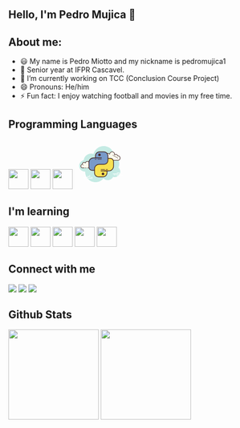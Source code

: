 ## Hello, I'm Pedro Mujica 👋 


## About me:
- 😃 My name is Pedro Miotto and my nickname is pedromujica1
- 📖 Senior year at IFPR Cascavel.
- 🔭 I’m currently working on TCC (Conclusion Course Project)
- 😄 Pronouns: He/him
- ⚡ Fun fact: I enjoy watching football and movies in my free time.

## Programming Languages

 <img src="https://cdn.jsdelivr.net/gh/devicons/devicon/icons/java/java-original.svg" width="40" height="40"/> <img src="https://cdn.jsdelivr.net/gh/devicons/devicon/icons/python/python-original.svg" width="40" height="40"/> <img src="https://cdn.jsdelivr.net/gh/devicons/devicon/icons/javascript/javascript-original.svg" width="40" height="40"/> <svg xmlns="http://www.w3.org/2000/svg" x="0px" y="0px" width="100" height="100" viewBox="0 0 100 100">
<path fill="#c5ebe4" d="M87.215,56.71C88.35,54.555,89,52.105,89,49.5c0-6.621-4.159-12.257-10.001-14.478 C78.999,35.015,79,35.008,79,35c0-11.598-9.402-21-21-21c-9.784,0-17.981,6.701-20.313,15.757C36.211,29.272,34.638,29,33,29 c-7.692,0-14.023,5.793-14.89,13.252C12.906,43.353,9,47.969,9,53.5C9,59.851,14.149,65,20.5,65c0.177,0,0.352-0.012,0.526-0.022 C21.022,65.153,21,65.324,21,65.5C21,76.822,30.178,86,41.5,86c6.437,0,12.175-2.972,15.934-7.614C59.612,80.611,62.64,82,66,82 c4.65,0,8.674-2.65,10.666-6.518C77.718,75.817,78.837,76,80,76c6.075,0,11-4.925,11-11C91,61.689,89.53,58.727,87.215,56.71z"></path><path fill="#fbfaed" d="M70.713,42.5V43h-3v-0.5c0,0-4.242,0-5.5,0c-2.485,0-4.5-2.015-4.5-4.5 c0-2.333,1.782-4.229,4.055-4.455c-0.022-0.181-0.055-0.358-0.055-0.545c0-2.485,2.015-4.5,4.5-4.5 c1.438,0,2.703,0.686,3.527,1.736c0.14-2.636,2.302-4.736,4.973-4.736c2.761,0,5,2.239,5,5c0,0.446-0.077,0.87-0.187,1.282 c0.642-0.777,1.6-1.282,2.687-1.282c1.781,0,3.234,1.335,3.455,3.055c0.181-0.022,0.358-0.055,0.545-0.055 c2.485,0,4.5,2.015,4.5,4.5s-2.015,4.5-4.5,4.5s-9.5,0-9.5,0H70.713z"></path><path fill="#472b29" d="M74.713,25c3.033,0,5.5,2.467,5.5,5.5c0,0.016,0,0.031,0,0.047c0.602-0.355,1.29-0.547,2-0.547 c1.831,0,3.411,1.261,3.858,3.005C86.118,33.002,86.165,33,86.213,33c2.757,0,5,2.243,5,5s-2.243,5-5,5h-15.5 c-0.276,0-0.5-0.224-0.5-0.5s0.224-0.5,0.5-0.5h15.5c2.206,0,4-1.794,4-4s-1.794-4-4-4c-0.117,0-0.23,0.017-0.343,0.032 l-0.141,0.019c-0.021,0.003-0.041,0.004-0.062,0.004c-0.246,0-0.462-0.185-0.495-0.437C84.981,32.125,83.709,31,82.213,31 c-0.885,0-1.723,0.401-2.301,1.1c-0.098,0.118-0.241,0.182-0.386,0.182c-0.078,0-0.156-0.018-0.228-0.056 c-0.209-0.107-0.314-0.346-0.254-0.573c0.115-0.435,0.169-0.801,0.169-1.153c0-2.481-2.019-4.5-4.5-4.5 c-2.381,0-4.347,1.872-4.474,4.263c-0.011,0.208-0.15,0.387-0.349,0.45c-0.05,0.016-0.101,0.024-0.152,0.024 c-0.15,0-0.296-0.069-0.392-0.192C68.575,29.563,67.434,29,66.213,29c-2.206,0-4,1.794-4,4c0,0.117,0.017,0.23,0.032,0.343 l0.019,0.141c0.016,0.134-0.022,0.268-0.106,0.373s-0.207,0.172-0.34,0.185c-2.056,0.205-3.605,1.907-3.605,3.958 c0,2.206,1.794,4,4,4h5.5c0.276,0,0.5,0.224,0.5,0.5s-0.224,0.5-0.5,0.5h-5.5c-2.757,0-5-2.243-5-5 c0-2.397,1.689-4.413,4.003-4.877c-0.002-0.041-0.003-0.082-0.003-0.123c0-2.757,2.243-5,5-5c1.176,0,2.293,0.416,3.183,1.164 C69.994,26.76,72.158,25,74.713,25L74.713,25z"></path><path fill="#472b29" d="M76.213,32c1.403,0,2.609,0.999,2.913,2.341C79.493,34.119,79.912,34,80.338,34 c1.202,0,2.198,0.897,2.353,2.068C82.894,36.022,83.087,36,83.276,36c1.529,0,2.811,1.2,2.918,2.732 c0.009,0.138-0.095,0.258-0.232,0.268c-0.006,0-0.012,0-0.018,0c-0.13,0-0.24-0.101-0.249-0.232 c-0.089-1.271-1.151-2.268-2.419-2.268c-0.229,0-0.47,0.042-0.738,0.127c-0.022,0.007-0.045,0.01-0.067,0.01 c-0.055,0-0.11-0.02-0.156-0.054c-0.064-0.046-0.102-0.128-0.102-0.208c0-1.034-0.841-1.875-1.875-1.875 c-0.447,0-0.885,0.168-1.231,0.473c-0.047,0.041-0.106,0.063-0.165,0.063c-0.032,0-0.063-0.006-0.093-0.019 c-0.088-0.035-0.148-0.117-0.155-0.212c-0.104-1.293-1.193-2.305-2.481-2.305c-0.208,0-0.425,0.034-0.682,0.107 c-0.023,0.007-0.047,0.01-0.07,0.01c-0.109,0-0.207-0.073-0.239-0.182c-0.038-0.133,0.039-0.271,0.172-0.309 C75.696,32.04,75.957,32,76.213,32L76.213,32z"></path><path fill="#472b29" d="M62.33,33.5c1.326,0,2.508,0.897,2.874,2.182c0.038,0.133-0.039,0.271-0.172,0.309 C65.008,35.997,64.985,36,64.963,36c-0.109,0-0.209-0.072-0.24-0.182C64.418,34.748,63.434,34,62.33,34 c-0.117,0-0.23,0.014-0.342,0.029c-0.012,0.002-0.023,0.003-0.035,0.003c-0.121,0-0.229-0.092-0.246-0.217 c-0.019-0.137,0.077-0.263,0.214-0.281C62.055,33.516,62.191,33.5,62.33,33.5L62.33,33.5z"></path><path fill="#fff" d="M27.5,77h-10c-0.276,0-0.5-0.224-0.5-0.5s0.224-0.5,0.5-0.5h10c0.276,0,0.5,0.224,0.5,0.5 S27.777,77,27.5,77z"></path><path fill="#fff" d="M30.5,77h-1c-0.276,0-0.5-0.224-0.5-0.5s0.224-0.5,0.5-0.5h1c0.276,0,0.5,0.224,0.5,0.5 S30.777,77,30.5,77z"></path><path fill="#fff" d="M35.491,79H26.5c-0.276,0-0.5-0.224-0.5-0.5s0.224-0.5,0.5-0.5h8.991c0.276,0,0.5,0.224,0.5,0.5 S35.767,79,35.491,79z"></path><path fill="#fff" d="M24.5,79h-1c-0.276,0-0.5-0.224-0.5-0.5s0.224-0.5,0.5-0.5h1c0.276,0,0.5,0.224,0.5,0.5 S24.777,79,24.5,79z"></path><path fill="#fff" d="M21.5,79h-2c-0.276,0-0.5-0.224-0.5-0.5s0.224-0.5,0.5-0.5h2c0.276,0,0.5,0.224,0.5,0.5 S21.777,79,21.5,79z"></path><path fill="#fff" d="M27.5,81h-2c-0.276,0-0.5-0.224-0.5-0.5s0.224-0.5,0.5-0.5h2c0.276,0,0.5,0.224,0.5,0.5 S27.776,81,27.5,81z"></path><path fill="#fff" d="M30.5,72c-0.177,0-0.823,0-1,0c-0.276,0-0.5,0.224-0.5,0.5s0.224,0.5,0.5,0.5c0.177,0,0.823,0,1,0 c0.276,0,0.5-0.224,0.5-0.5S30.776,72,30.5,72z"></path><path fill="#fff" d="M30.5,74c-0.177,0-4.823,0-5,0c-0.276,0-0.5,0.224-0.5,0.5s0.224,0.5,0.5,0.5c0.177,0,4.823,0,5,0 c0.276,0,0.5-0.224,0.5-0.5S30.776,74,30.5,74z"></path><path fill="#fff" d="M35.5,76c-0.177,0-2.823,0-3,0c-0.276,0-0.5,0.224-0.5,0.5s0.224,0.5,0.5,0.5c0.177,0,2.823,0,3,0 c0.276,0,0.5-0.224,0.5-0.5S35.776,76,35.5,76z"></path><g><path fill="#fff" d="M86.5,70h-10c-0.276,0-0.5-0.224-0.5-0.5s0.224-0.5,0.5-0.5h10c0.276,0,0.5,0.224,0.5,0.5 S86.776,70,86.5,70z"></path><path fill="#fff" d="M90.5,70h-2c-0.276,0-0.5-0.224-0.5-0.5s0.224-0.5,0.5-0.5h2c0.276,0,0.5,0.224,0.5,0.5 S90.776,70,90.5,70z"></path><path fill="#fff" d="M95.5,72h-10c-0.276,0-0.5-0.224-0.5-0.5s0.224-0.5,0.5-0.5h10c0.276,0,0.5,0.224,0.5,0.5 S95.777,72,95.5,72z"></path><path fill="#fff" d="M83.5,72h-1c-0.276,0-0.5-0.224-0.5-0.5s0.224-0.5,0.5-0.5h1c0.276,0,0.5,0.224,0.5,0.5 S83.776,72,83.5,72z"></path><path fill="#fff" d="M80.47,72H78.5c-0.276,0-0.5-0.224-0.5-0.5s0.224-0.5,0.5-0.5h1.97c0.276,0,0.5,0.224,0.5,0.5 S80.746,72,80.47,72z"></path><path fill="#fff" d="M89.5,68h-5c-0.276,0-0.5-0.224-0.5-0.5s0.224-0.5,0.5-0.5h5c0.276,0,0.5,0.224,0.5,0.5 S89.777,68,89.5,68z"></path><path fill="#fff" d="M86.5,74h-2c-0.276,0-0.5-0.224-0.5-0.5s0.224-0.5,0.5-0.5h2c0.276,0,0.5,0.224,0.5,0.5 S86.776,74,86.5,74z"></path></g><g><path fill="#fbfaed" d="M19.287,57.5c0,0-1.567,0-3.5,0s-3.5-1.567-3.5-3.5c0-1.781,1.335-3.234,3.055-3.455 c-0.028-0.179-0.055-0.358-0.055-0.545c0-1.933,1.567-3.5,3.5-3.5c1.032,0,1.95,0.455,2.59,1.165 c0.384-1.808,1.987-3.165,3.91-3.165c2.209,0,4,1.791,4,4c0,0.191-0.03,0.374-0.056,0.558c0.428-0.344,0.964-0.558,1.556-0.558 c1.228,0,2.245,0.887,2.455,2.055c0.179-0.028,0.358-0.055,0.545-0.055c1.933,0,3.5,1.567,3.5,3.5s-1.567,3.5-3.5,3.5 s-7.5,0-7.5,0V58h-7V57.5z"></path><path fill="#472b29" d="M17.537,53c0.138,0,0.25-0.112,0.25-0.25c0-1.223-0.995-2.218-2.218-2.218 c-0.034,0.009-0.737-0.001-1.244,0.136c-0.133,0.036-0.212,0.173-0.176,0.306c0.036,0.134,0.173,0.213,0.306,0.176 c0.444-0.12,1.1-0.12,1.113-0.118c0.948,0,1.719,0.771,1.719,1.718C17.287,52.888,17.399,53,17.537,53z"></path><circle cx="24.287" cy="57.5" r=".5" fill="#472b29"></circle><path fill="#472b29" d="M15.787,58h3.5c0.276,0,0.5-0.224,0.5-0.5s-0.224-0.5-0.5-0.5h-3.5c-1.654,0-3-1.346-3-3 c0-1.496,1.125-2.768,2.618-2.959c0.134-0.018,0.255-0.088,0.336-0.196s0.115-0.244,0.094-0.377 c-0.023-0.154-0.048-0.308-0.048-0.468c0-1.654,1.346-3,3-3c0.85,0,1.638,0.355,2.219,1c0.125,0.139,0.321,0.198,0.5,0.148 c0.182-0.049,0.321-0.195,0.36-0.379C22.207,46.165,23.646,45,25.287,45c1.93,0,3.5,1.57,3.5,3.5c0,0.143-0.021,0.28-0.041,0.418 c-0.029,0.203,0.063,0.438,0.242,0.54s0.396,0.118,0.556-0.01C29.909,49.155,30.338,49,30.787,49c0.966,0,1.792,0.691,1.963,1.644 c0.048,0.267,0.296,0.446,0.569,0.405C33.473,51.025,33.627,51,33.787,51c1.654,0,3,1.346,3,3s-1.346,3-3,3h-7.5 c-0.276,0-0.5,0.224-0.5,0.5s0.224,0.5,0.5,0.5h7.5c2.206,0,4-1.794,4-4s-1.794-4-4-4c-0.059,0-0.116,0.002-0.174,0.006 C33.199,48.82,32.076,48,30.787,48c-0.349,0-0.689,0.061-1.011,0.18C29.611,45.847,27.661,44,25.287,44 c-1.831,0-3.466,1.127-4.153,2.774C20.454,46.276,19.632,46,18.787,46c-2.206,0-4,1.794-4,4c0,0.048,0.001,0.095,0.004,0.142 c-1.743,0.448-3.004,2.027-3.004,3.858C11.787,56.206,13.581,58,15.787,58z"></path><path fill="#472b29" d="M21.287,57c0.159,0,0.841,0,1,0c0.276,0,0.5,0.224,0.5,0.5s-0.224,0.5-0.5,0.5 c-0.159,0-0.841,0-1,0c-0.276,0-0.5-0.224-0.5-0.5S21.011,57,21.287,57z"></path></g><g><path fill="#789ac9" d="M41.426,37.537v-3.241c0-5.114,4.146-9.259,9.259-9.259h6.944c4.602,0,8.333,3.731,8.333,8.333 v9.259c0,4.602-3.731,8.333-8.333,8.333H47.444c-4.091,0-7.407,3.316-7.407,7.407V63h-3.704C31.731,63,28,59.269,28,54.667V47.84 c0-5.489,4.349-9.99,9.834-10.179L41.426,37.537z"></path><path fill="#f7e151" d="M64.574,63.463v3.241c0,5.114-4.146,9.259-9.259,9.259H48.37c-4.602,0-8.333-3.731-8.333-8.333 V58.37c0-4.602,3.731-8.333,8.333-8.333h10.185c4.091,0,7.407-3.316,7.407-7.407V38h3.704C74.269,38,78,41.731,78,46.333v6.827 c0,5.489-4.349,9.99-9.834,10.179L64.574,63.463z"></path><path fill="#472b29" d="M40.274,63.237h-5.33c-3.96,0-7.182-3.222-7.182-7.182v-9.26c0-5.491,4.468-9.959,9.96-9.959h3.003 v-3.004c0-4.98,4.053-9.033,9.033-9.033h8.334c4.98,0,9.033,4.053,9.033,9.033v8.334c0,4.98-4.053,9.033-9.033,9.033h-9.26 c-4.72,0-8.559,3.839-8.559,8.559V63.237z M37.723,38.237c-4.72,0-8.56,3.839-8.56,8.559v9.26c0,3.188,2.594,5.781,5.781,5.781 h3.93v-2.078c0-5.491,4.468-9.959,9.959-9.959h9.26c4.209,0,7.633-3.424,7.633-7.633v-8.334c0-4.209-3.424-7.633-7.633-7.633 h-8.334c-4.209,0-7.633,3.424-7.633,7.633v3.004h11.337c0.387,0,0.7,0.313,0.7,0.7s-0.313,0.7-0.7,0.7H37.723z"></path><path fill="#472b29" d="M68.277,64.163h-9.259c-0.387,0-0.7-0.313-0.7-0.7s0.313-0.7,0.7-0.7h9.259 c4.72,0,8.56-3.839,8.56-8.559v-9.26c0-3.188-2.594-5.781-5.781-5.781h-4.63c-0.387,0-0.7-0.313-0.7-0.7s0.313-0.7,0.7-0.7h4.63 c3.96,0,7.182,3.222,7.182,7.182v9.26C78.237,59.695,73.77,64.163,68.277,64.163z"></path><path fill="#472b29" d="M56.241,76.2h-8.334c-4.98,0-9.033-4.053-9.033-9.033v-4.63c0-0.387,0.313-0.7,0.7-0.7 s0.7,0.313,0.7,0.7v4.63c0,4.209,3.424,7.633,7.633,7.633h8.334c4.209,0,7.633-3.424,7.633-7.633v-3.004H52.537 c-0.387,0-0.7-0.313-0.7-0.7s0.313-0.7,0.7-0.7h12.737v4.404C65.274,72.147,61.222,76.2,56.241,76.2z"></path><path fill="#472b29" d="M53.463,40.814h-7.407c-0.276,0-0.5-0.224-0.5-0.5s0.224-0.5,0.5-0.5h7.407 c0.276,0,0.5,0.224,0.5,0.5S53.739,40.814,53.463,40.814z"></path><path fill="#472b29" d="M43.277,40.814H40.5c-0.276,0-0.5-0.224-0.5-0.5s0.224-0.5,0.5-0.5h2.777 c0.276,0,0.5,0.224,0.5,0.5S43.554,40.814,43.277,40.814z"></path><path fill="#472b29" d="M59.944,61.186h-7.407c-0.276,0-0.5-0.224-0.5-0.5s0.224-0.5,0.5-0.5h7.407 c0.276,0,0.5,0.224,0.5,0.5S60.221,61.186,59.944,61.186z"></path><path fill="#472b29" d="M65.5,61.186h-2.777c-0.276,0-0.5-0.224-0.5-0.5s0.224-0.5,0.5-0.5H65.5c0.276,0,0.5,0.224,0.5,0.5 S65.776,61.186,65.5,61.186z"></path><circle cx="49.5" cy="31.5" r="2.5" fill="#472b29"></circle><circle cx="56.5" cy="69.5" r="2.5" fill="#472b29"></circle></g>
</svg>   </a>

## I'm learning

<div>
<img src="https://cdn.jsdelivr.net/gh/devicons/devicon/icons/git/git-original.svg" width="40" height="40"/> <img width ='40px' src ='https://raw.githubusercontent.com/rahulbanerjee26/githubAboutMeGenerator/main/icons/css.svg'> <img src="https://cdn.jsdelivr.net/gh/devicons/devicon/icons/linux/linux-original.svg" width="40" height="40"/> <img src="https://cdn.jsdelivr.net/gh/devicons/devicon/icons/androidstudio/androidstudio-original.svg" width="40" height="40"/> <img src="https://cdn.jsdelivr.net/gh/devicons/devicon/icons/bootstrap/bootstrap-original.svg" width="40" height="40"/>

</div>
          
## Connect with me

<div>

<a href="https://letterboxd.com/pedro_mujica13/" target="_blank"><img src="https://img.shields.io/badge/-Instagram-%23E4405F?style=for-the-badge&logo=instagram&logoColor=white" target="_blank"></a>
<a href = "mailto:contato@miottopedro@gmail.com"><img src="https://img.shields.io/badge/Gmail-D14836?style=for-the-badge&logo=gmail&logoColor=white" target="_blank"></a>
<a href="" target="_blank"><img src="https://img.shields.io/badge/-LinkedIn-%230077B5?style=for-the-badge&logo=linkedin&logoColor=white" target="_blank"></a>   
</div>

## Github Stats

<div>
  <img height="180em" src="https://github-readme-stats.vercel.app/api?username=pedromujica1&show_icons=true&theme=dracula&include_all_commits=true&count_private=true"/>
  <img height="180em" src="https://github-readme-stats-eight-theta.vercel.app/api/top-langs/?username=pedromujica1&layout=compact&langs_count=8&theme=algolia"/>
</div>
<!--
**pedromujica1/pedromujica1** is a ✨ _special_ ✨ repository because its `README.md` (this file) appears on your GitHub profile.

Here are some ideas to get you started:

- 🔭 I’m currently working on ...
- 🌱 I’m currently learning ...
- 👯 I’m looking to collaborate on ...
- 🤔 I’m looking for help with ...
- 💬 Ask me about ...
- 📫 How to reach me: ...
- 😄 Pronouns: ...
- ⚡ Fun fact: ...
-->
